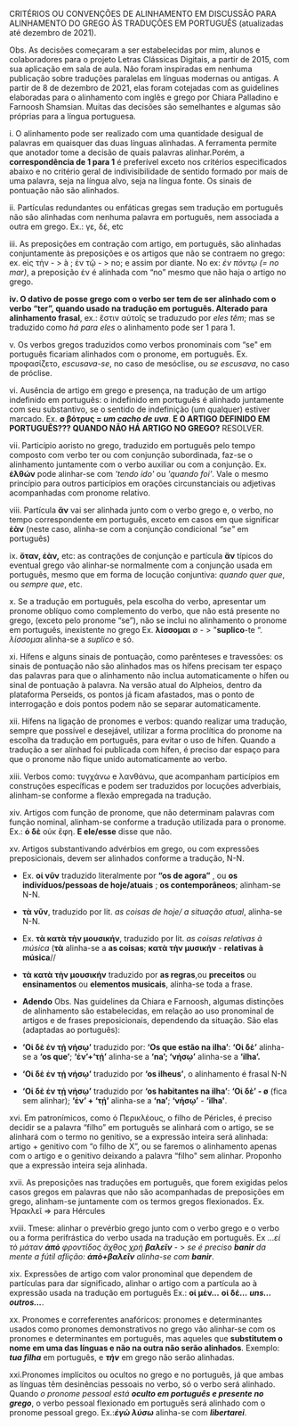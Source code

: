 CRITÉRIOS OU CONVENÇÕES DE ALINHAMENTO EM DISCUSSÃO PARA ALINHAMENTO DO GREGO ÀS TRADUÇÕES EM PORTUGUÊS
(atualizadas até dezembro de 2021). 

Obs. As decisões começaram a ser estabelecidas por mim, alunos e colaboradores para o projeto Letras Clássicas Digitais, a partir de 2015, com sua aplicação em sala de aula. Não foram inspiradas em nenhuma publicação sobre traduções paralelas em línguas modernas ou antigas. A partir de 8 de dezembro de 2021,  elas foram cotejadas com as guidelines elaboradas para o alinhamento com inglês e grego por Chiara Palladino e Farnoosh Shamsian. Muitas das decisões são semelhantes e algumas são próprias para a língua portuguesa. 

i. O alinhamento pode ser realizado com uma quantidade desigual de palavras em quaisquer das duas línguas alinhadas. A ferramenta permite que anotador tome a decisão de quais palavras alinhar.Porém, a **correspondência de 1 para 1** é preferível exceto nos critérios especificados abaixo e no critério geral de indivisibilidade de sentido formado por mais de uma palavra, seja na língua alvo, seja na língua fonte. Os sinais de pontuação não são alinhados. 

ii. Partículas redundantes ou enfáticas gregas sem tradução em português não são alinhadas com nenhuma palavra em português, nem associada a outra em grego. Ex.: γε, δέ, etc

iii. As preposições em contração com artigo, em português, são alinhadas conjuntamente às preposições e os artigos que não se contraem no grego: ex. eἰς τὴν - > à ; ἐν τῷ - > no; e assim por diante. No ex: *ἐν πόντῳ (= no mar)*, a preposição ἐν é alinhada com “no” mesmo que não haja o artigo no grego. 

**iv. O dativo de posse grego com o verbo ser tem de ser alinhado com o verbo “ter”, quando usado na tradução em português. Alterado para alinhamento frasal**, ex.: ἔστιν αὐτοῖς se traduzudo por *eles têm*; mas se traduzido como *há para eles* o alinhamento pode ser 1 para 1. 

v. Os verbos gregos traduzidos como verbos pronominais com “se" em português ficariam alinhados com o pronome, em português. Ex. προφασίζετο, *escusava-se*, no caso de mesóclise, ou *se escusava*, no caso de próclise.

vi. Ausência de artigo em grego e presença, na tradução de um artigo indefinido em português:  o indefinido em português é alinhado juntamente com seu substantivo, se o sentido de indefinição (um qualquer) estiver marcado. Ex. **∅ βότρυς = *um cacho de uva***. **E O ARTIGO DEFINIDO EM PORTUGUÊS??? QUANDO NÃO HÁ ARTIGO NO GREGO?** RESOLVER.

vii. Particípio aoristo no grego, traduzido em português pelo tempo composto com verbo ter ou com conjunção subordinada, faz-se o alinhamento juntamente com o verbo auxiliar ou com a conjunção. Ex. **ἐλθών** pode alinhar-se com *'tendo ido'* ou *'quando foi’*. Vale o mesmo princípio para outros particípios em orações circunstanciais ou adjetivas acompanhadas com pronome relativo.

viii. Partícula **ἄν** vai ser alinhada junto com o verbo grego e, o verbo, no tempo correspondente em português, exceto em casos em que significar **ἐὰν** (neste caso, alinha-se com a conjunção condicional *“se"* em português)

ix. **ὅταν, ἐὰν,** etc: as contrações de conjunção e partícula **ἄν** típicos do eventual grego vão alinhar-se normalmente com a conjunção usada em português, mesmo que em forma de locução conjuntiva: *quando quer que*, ou *sempre que*, etc.

x. Se a tradução em português, pela escolha do verbo, apresentar um pronome oblíquo como complemento do verbo, que não está presente no grego, (exceto pelo pronome “se”), não se inclui no alinhamento o pronome em português,  inexistente no grego Ex. **λίσσομαι** ∅ - > "**suplico**-te “. *λίσσομαι* alinha-se a *suplico* e só.

xi. Hífens e alguns sinais de pontuação, como parênteses e travessões: os sinais de pontuação não são alinhados mas os hífens precisam ter espaço das palavras para que o alinhamento não inclua automaticamente o hífen ou sinal de pontuação à palavra. Na versão atual do Alpheios, dentro da plataforma Perseids, os pontos já ficam afastados, mas o ponto de interrogação e dois pontos podem não se separar automaticamente.

xii. Hífens na ligação de pronomes e verbos: quando realizar uma tradução, sempre que possível e desejável, utilizar a forma proclítica do pronome na escolha da tradução em português, para evitar o uso de hífen. Quando a tradução a ser alinhad foi publicada com hífen, é preciso dar espaço para que o pronome não fique unido automaticamente ao verbo.

xiii.	Verbos como: τυγχάνω e λανθάνω, que acompanham particípios em construções específicas e podem ser traduzidos por locuções adverbiais, alinham-se conforme a flexão empregada na tradução.

xiv. Artigos com função de pronome, que não determinam palavras com função nominal, alinham-se conforme a tradução utilizada para o pronome. Ex.: **ὁ δὲ** οὐκ ἔφη. **E ele/esse** disse que não. 

xv. Artigos substantivando advérbios em grego, ou com expressões preposicionais, devem ser alinhados conforme a tradução, N-N. 
* Ex. **οἱ νῦν** traduzido literalmente por **“os de agora”** , ou **os indivíduos/pessoas de hoje/atuais** ; **os contemporâneos**; alinham-se N-N. 
* **τὰ νῦν**, traduzido por lit. *as coisas de hoje/ a situação atual*, alinha-se N-N.
* Ex. **τὰ κατὰ τὴν μουσικήν**, traduzido por lit. *as coisas relativas à música* (**τὰ** alinha-se a **as coisas**; **κατὰ τὴν μυσικήν** - **relativas à música**//  
* **τὰ κατὰ τὴν μουσικήν** traduzido por **as regras**,ou **preceitos** ou **ensinamentos** ou **elementos musicais**, alinha-se toda a frase. 

* **Adendo** Obs. Nas guidelines da Chiara e Farnoosh, algumas distinções de alinhamento são estabelecidas, em relação ao uso pronominal de artigos e de frases preposicionais, dependendo da situação. São elas (adaptadas ao português): 
* **‘Οἱ δὲ ἐν τῄ νήσῳ’** traduzido por:  **‘Os que estão na ilha’**: **‘Οἱ δὲ’** alinha-se a **‘os que’**; **‘ἐν’+‘τῄ’** alinha-se a **‘na’; ‘νήσῳ’** alinha-se a **‘ilha’.**
* **‘Οἱ δὲ ἐν τῄ νήσῳ’** traduzido por **‘os ilheus’**, o alinhamento é frasal N-N
* **‘Οἱ δὲ ἐν τῄ νήσῳ’** traduzido por **‘os habitantes na ilha’**: **‘Οἱ δὲ’ - ø** (fica sem alinhar); **‘ἐν’ + ‘τῄ’** alinha-se a **‘na’**; **‘νήσῳ’** - **‘ilha'**. 

xvi. Em patronímicos, como ὁ Περικλέους, o filho de Péricles, é preciso decidir se a palavra “filho” em português se alinhará com o artigo, se se alinhará com o termo no genitivo, se a expressão inteira será alinhada: artigo + genitivo com “o filho de X”, ou se faremos o alinhamento apenas com o artigo e o genitivo deixando a palavra “filho" sem alinhar. Proponho que a expressão inteira seja alinhada.

xvii. As preposições nas traduções em português, que forem exigidas pelos casos gregos em palavras que não são acompanhadas de preposições em grego, alinham-se juntamente com os termos gregos flexionados. Ex. Ἡρακλεῖ => para Hércules

xviii. Tmese: alinhar o prevérbio grego junto com o verbo grego e o verbo ou a forma perifrástica do verbo usada na tradução em português. Εx ...*εἰ τὸ μάταν **ἀπὸ** φροντίδος ἄχθος χρὴ **βαλεῖν*** - > *se é preciso **banir** da mente a fútil aflição: **ἀπὸ+βαλεῖν** alinha-se com **banir***. 

xix. Expressões de artigo com valor pronominal que dependem de partículas para dar significado, alinhar o artigo com a partícula ao à expressão usada na tradução em português Ex.: **οἱ μέν…**  **οἱ δέ…**  ***uns…**  **outros...***. 

xx. Pronomes e correferentes anafóricos: pronomes e determinantes usados como pronomes demonstrativos no grego vão alinhar-se com os pronomes e determinantes em português, mas aqueles que **substitutem o nome em uma das línguas e não na outra não serão alinhados**. Exemplo: ***tua filha*** em português,  e ***τὴν*** em grego não serão alinhadas.

xxi.Pronomes implícitos ou ocultos no grego e no português, já que ambas as línguas têm desinências pessoais no verbo, só o verbo será alinhado. Quando *o pronome pessoal está **oculto em português e presente no grego***, o verbo pessoal flexionado em português será alinhado com o pronome pessoal grego. Ex.:***ἐγὼ λύσω*** alinha-se com ***libertarei***. 

